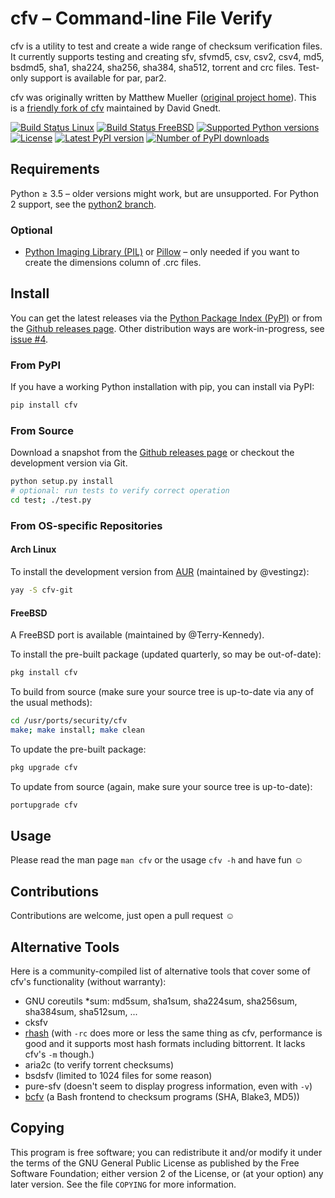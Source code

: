 # cfv – Command-line File Verify

cfv is a utility to test and create a wide range of checksum verification files.
It currently supports testing and creating sfv, sfvmd5, csv, csv2, csv4, md5, bsdmd5, sha1, sha224,
sha256, sha384, sha512, torrent and crc files.
Test-only support is available for par, par2.

cfv was originally written by Matthew Mueller ([original project home](http://cfv.sourceforge.net/)).
This is a [friendly fork of cfv](https://github.com/cfv-project/cfv) maintained by David Gnedt.

[![Build Status Linux](https://github.com/cfv-project/cfv/actions/workflows/ci-python3.yml/badge.svg?branch=python3)](https://github.com/cfv-project/cfv/actions/workflows/ci-python3.yml?query=branch%3Apython3)
[![Build Status FreeBSD](https://github.com/cfv-project/cfv/actions/workflows/ci-python3-freebsd.yml/badge.svg?branch=python3)](https://github.com/cfv-project/cfv/actions/workflows/ci-python3-freebsd.yml?query=branch%3Apython3)
[![Supported Python versions](https://img.shields.io/pypi/pyversions/cfv.svg)](https://pypi.org/project/cfv/)
[![License](https://img.shields.io/pypi/l/cfv.svg)](https://pypi.org/project/cfv/)
[![Latest PyPI version](https://img.shields.io/pypi/v/cfv.svg)](https://pypi.org/project/cfv/)
[![Number of PyPI downloads](https://img.shields.io/pypi/dm/cfv.svg)](https://pypi.org/project/cfv/)

## Requirements

Python ≥ 3.5 – older versions might work, but are unsupported.
For Python 2 support, see the [python2 branch](https://github.com/cfv-project/cfv/tree/python2).

### Optional

* [Python Imaging Library (PIL)](https://www.pythonware.com/products/pil/) or
  [Pillow](https://python-pillow.org/) – only needed if you want to create the
  dimensions column of .crc files.

## Install

You can get the latest releases via the [Python Package Index (PyPI)](https://pypi.org/project/cfv/)
or from the [Github releases page](https://github.com/cfv-project/cfv/releases).
Other distribution ways are work-in-progress, see [issue #4](https://github.com/cfv-project/cfv/issues/4).

### From PyPI

If you have a working Python installation with pip, you can install via PyPI:

```sh
pip install cfv
```

### From Source

Download a snapshot from the [Github releases page](https://github.com/cfv-project/cfv/releases)
or checkout the development version via Git.

```sh
python setup.py install
# optional: run tests to verify correct operation
cd test; ./test.py
```

### From OS-specific Repositories

#### Arch Linux

To install the development version from [AUR](https://aur.archlinux.org/packages/cfv-git) (maintained by @vestingz):

```sh
yay -S cfv-git
```

#### FreeBSD

A FreeBSD port is available (maintained by @Terry-Kennedy).

To install the pre-built package (updated quarterly, so may be out-of-date):

```sh
pkg install cfv
```

To build from source (make sure your source tree is up-to-date via any of the usual methods):

```sh
cd /usr/ports/security/cfv
make; make install; make clean
```

To update the pre-built package:

```sh
pkg upgrade cfv
```

To update from source (again, make sure your source tree is up-to-date):

```sh
portupgrade cfv
```

## Usage

Please read the man page `man cfv` or the usage `cfv -h` and have fun ☺️

## Contributions

Contributions are welcome, just open a pull request ☺️

## Alternative Tools

Here is a community-compiled list of alternative tools that cover some of cfv's functionality (without warranty):

* GNU coreutils \*sum: md5sum, sha1sum, sha224sum, sha256sum, sha384sum, sha512sum, ...
* cksfv
* [rhash](https://github.com/rhash/RHash) (with `-rc` does more or less the same thing as cfv, performance is good and it supports most hash formats including bittorrent. It lacks cfv's `-m` though.)
* aria2c (to verify torrent checksums)
* bsdsfv (limited to 1024 files for some reason)
* pure-sfv (doesn't seem to display progress information, even with `-v`)
* [bcfv](https://github.com/jarppiko/bcfv) (a Bash frontend to checksum programs (SHA, Blake3, MD5))

## Copying

This program is free software; you can redistribute it and/or modify it under
the terms of the GNU General Public License as published by the Free Software
Foundation; either version 2 of the License, or (at your option) any later
version.
See the file `COPYING` for more information.
